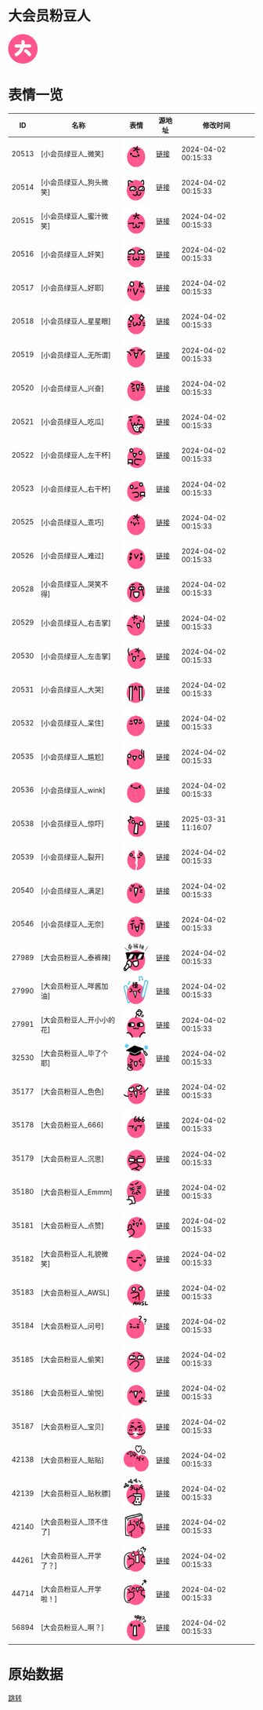 # 大会员粉豆人

<img src="./cover.png" height="60" alt="cover" />

# 表情一览

|ID|名称|表情|源地址|修改时间|
|----|----|----|----|----|
|20513|[小会员绿豆人_微笑]|<img src="./pic/020513_%5B小会员绿豆人_微笑%5D.png" height="60" alt="微笑"/>|[链接](https://i0.hdslb.com/bfs/emote/a9a32b25603fd94cb509c185aaddf1a621631ec3.png)|2024-04-02 00:15:33|
|20514|[小会员绿豆人_狗头微笑]|<img src="./pic/020514_%5B小会员绿豆人_狗头微笑%5D.png" height="60" alt="狗头微笑"/>|[链接](https://i0.hdslb.com/bfs/emote/5a95688f3d2f93c484118285179ccc5ea1c34b07.png)|2024-04-02 00:15:33|
|20515|[小会员绿豆人_蜜汁微笑]|<img src="./pic/020515_%5B小会员绿豆人_蜜汁微笑%5D.png" height="60" alt="蜜汁微笑"/>|[链接](https://i0.hdslb.com/bfs/emote/491f93db8186754ba4ef2f85cb0b9c07d0771bd8.png)|2024-04-02 00:15:33|
|20516|[小会员绿豆人_奸笑]|<img src="./pic/020516_%5B小会员绿豆人_奸笑%5D.png" height="60" alt="奸笑"/>|[链接](https://i0.hdslb.com/bfs/emote/b967a12c11ee5e4e732859d8c12ff2e2fd51f0d4.png)|2024-04-02 00:15:33|
|20517|[小会员绿豆人_好耶]|<img src="./pic/020517_%5B小会员绿豆人_好耶%5D.png" height="60" alt="好耶"/>|[链接](https://i0.hdslb.com/bfs/emote/99d52724909d54af069bda88f3bcc0c703092079.png)|2024-04-02 00:15:33|
|20518|[小会员绿豆人_星星眼]|<img src="./pic/020518_%5B小会员绿豆人_星星眼%5D.png" height="60" alt="星星眼"/>|[链接](https://i0.hdslb.com/bfs/emote/a4c78bce69005f9ea9d894434433983dd5915ccb.png)|2024-04-02 00:15:33|
|20519|[小会员绿豆人_无所谓]|<img src="./pic/020519_%5B小会员绿豆人_无所谓%5D.png" height="60" alt="无所谓"/>|[链接](https://i0.hdslb.com/bfs/emote/3b1a0db34fa8857c23bee0dca32b0958a9a9a384.png)|2024-04-02 00:15:33|
|20520|[小会员绿豆人_兴奋]|<img src="./pic/020520_%5B小会员绿豆人_兴奋%5D.png" height="60" alt="兴奋"/>|[链接](https://i0.hdslb.com/bfs/emote/fd5b55c397db9d832b269b0f84bc477ddb208d2b.png)|2024-04-02 00:15:33|
|20521|[小会员绿豆人_吃瓜]|<img src="./pic/020521_%5B小会员绿豆人_吃瓜%5D.png" height="60" alt="吃瓜"/>|[链接](https://i0.hdslb.com/bfs/emote/69ca5a0d4b11d47ff76941c3d58e6571ade59619.png)|2024-04-02 00:15:33|
|20522|[小会员绿豆人_左干杯]|<img src="./pic/020522_%5B小会员绿豆人_左干杯%5D.png" height="60" alt="左干杯"/>|[链接](https://i0.hdslb.com/bfs/emote/46219479a6a70cb9a0664ffdb0f6b68027475d34.png)|2024-04-02 00:15:33|
|20523|[小会员绿豆人_右干杯]|<img src="./pic/020523_%5B小会员绿豆人_右干杯%5D.png" height="60" alt="右干杯"/>|[链接](https://i0.hdslb.com/bfs/emote/67b3ec1ad66829c59a0e1f19e0092218b1293270.png)|2024-04-02 00:15:33|
|20525|[小会员绿豆人_乖巧]|<img src="./pic/020525_%5B小会员绿豆人_乖巧%5D.png" height="60" alt="乖巧"/>|[链接](https://i0.hdslb.com/bfs/emote/64d9ce4eec7200ab64675f3f3b8c57ba4d3d2e49.png)|2024-04-02 00:15:33|
|20526|[小会员绿豆人_难过]|<img src="./pic/020526_%5B小会员绿豆人_难过%5D.png" height="60" alt="难过"/>|[链接](https://i0.hdslb.com/bfs/emote/222ae530226aedaebca90e609939bdbec4a1d730.png)|2024-04-02 00:15:33|
|20528|[小会员绿豆人_哭笑不得]|<img src="./pic/020528_%5B小会员绿豆人_哭笑不得%5D.png" height="60" alt="哭笑不得"/>|[链接](https://i0.hdslb.com/bfs/emote/a8b5073ab2af80312fdd8505da7ec777d7a3d866.png)|2024-04-02 00:15:33|
|20529|[小会员绿豆人_右击掌]|<img src="./pic/020529_%5B小会员绿豆人_右击掌%5D.png" height="60" alt="右击掌"/>|[链接](https://i0.hdslb.com/bfs/emote/351e21c233710ee688d7a174d6eef42334504850.png)|2024-04-02 00:15:33|
|20530|[小会员绿豆人_左击掌]|<img src="./pic/020530_%5B小会员绿豆人_左击掌%5D.png" height="60" alt="左击掌"/>|[链接](https://i0.hdslb.com/bfs/emote/afd30162b98ce006760acdf23f2335b213bf8579.png)|2024-04-02 00:15:33|
|20531|[小会员绿豆人_大哭]|<img src="./pic/020531_%5B小会员绿豆人_大哭%5D.png" height="60" alt="大哭"/>|[链接](https://i0.hdslb.com/bfs/emote/645a42149ad5fe6c509b169624b5c292836fad38.png)|2024-04-02 00:15:33|
|20532|[小会员绿豆人_呆住]|<img src="./pic/020532_%5B小会员绿豆人_呆住%5D.png" height="60" alt="呆住"/>|[链接](https://i0.hdslb.com/bfs/emote/eeeb7704cae8c83d0c8951fa295097aa8520ced9.png)|2024-04-02 00:15:33|
|20535|[小会员绿豆人_尴尬]|<img src="./pic/020535_%5B小会员绿豆人_尴尬%5D.png" height="60" alt="尴尬"/>|[链接](https://i0.hdslb.com/bfs/emote/d882e67f25f29a12262099256b1021d8f1424cb9.png)|2024-04-02 00:15:33|
|20536|[小会员绿豆人_wink]|<img src="./pic/020536_%5B小会员绿豆人_wink%5D.png" height="60" alt="wink"/>|[链接](https://i0.hdslb.com/bfs/emote/d974e8d69ed0adcbddd262ec083af6537592078c.png)|2024-04-02 00:15:33|
|20538|[小会员绿豆人_惊吓]|<img src="./pic/020538_%5B小会员绿豆人_惊吓%5D.png" height="60" alt="惊吓"/>|[链接](https://i0.hdslb.com/bfs/emote/3f2f35fbd1827db34feefe39f6b8f2318175d002.png)|2025-03-31 11:16:07|
|20539|[小会员绿豆人_裂开]|<img src="./pic/020539_%5B小会员绿豆人_裂开%5D.png" height="60" alt="裂开"/>|[链接](https://i0.hdslb.com/bfs/emote/15029588b44b70ca01a54dbd2b6fbd88656a9c5e.png)|2024-04-02 00:15:33|
|20540|[小会员绿豆人_满足]|<img src="./pic/020540_%5B小会员绿豆人_满足%5D.png" height="60" alt="满足"/>|[链接](https://i0.hdslb.com/bfs/emote/4f7b137988fadb5e85b753d90f930547e7b944c8.png)|2024-04-02 00:15:33|
|20546|[小会员绿豆人_无奈]|<img src="./pic/020546_%5B小会员绿豆人_无奈%5D.png" height="60" alt="无奈"/>|[链接](https://i0.hdslb.com/bfs/emote/31733da170a62b51669d558428f0d2369c9464a7.png)|2024-04-02 00:15:33|
|27989|[大会员粉豆人_泰裤辣]|<img src="./pic/027989_%5B大会员粉豆人_泰裤辣%5D.png" height="60" alt="泰裤辣"/>|[链接](https://i0.hdslb.com/bfs/emote/d5974d784c6d5dcbbf101278eb0e7b9c527ee33b.png)|2024-04-02 00:15:33|
|27990|[大会员粉豆人_咩酱加油]|<img src="./pic/027990_%5B大会员粉豆人_咩酱加油%5D.png" height="60" alt="咩酱加油"/>|[链接](https://i0.hdslb.com/bfs/emote/aedf728ad230c1caf367865e3d4ae1d31d5bf7fd.png)|2024-04-02 00:15:33|
|27991|[大会员粉豆人_开小小的花]|<img src="./pic/027991_%5B大会员粉豆人_开小小的花%5D.png" height="60" alt="开小小的花"/>|[链接](https://i0.hdslb.com/bfs/emote/7436b2aa8cd6b1cb0bf1228eae54167b08564bbe.png)|2024-04-02 00:15:33|
|32530|[大会员粉豆人_毕了个耶]|<img src="./pic/032530_%5B大会员粉豆人_毕了个耶%5D.png" height="60" alt="毕了个耶"/>|[链接](https://i0.hdslb.com/bfs/emote/8f8cbd3df781546e5266ab87dfb13276026c1338.png)|2024-04-02 00:15:33|
|35177|[大会员粉豆人_色色]|<img src="./pic/035177_%5B大会员粉豆人_色色%5D.png" height="60" alt="色色"/>|[链接](https://i0.hdslb.com/bfs/emote/ab2bcebe4994046588e181e860b7502218989c24.png)|2024-04-02 00:15:33|
|35178|[大会员粉豆人_666]|<img src="./pic/035178_%5B大会员粉豆人_666%5D.png" height="60" alt="666"/>|[链接](https://i0.hdslb.com/bfs/emote/8e25482b550637353ca1ccb5c53aedcfaf510bc5.png)|2024-04-02 00:15:33|
|35179|[大会员粉豆人_沉思]|<img src="./pic/035179_%5B大会员粉豆人_沉思%5D.png" height="60" alt="沉思"/>|[链接](https://i0.hdslb.com/bfs/emote/1f6a3d62beb16a014586376a7ae0fcf529afda3d.png)|2024-04-02 00:15:33|
|35180|[大会员粉豆人_Emmm]|<img src="./pic/035180_%5B大会员粉豆人_Emmm%5D.png" height="60" alt="Emmm"/>|[链接](https://i0.hdslb.com/bfs/emote/279f1b4dba0179cdb0b4becbf025d8b07aa4098d.png)|2024-04-02 00:15:33|
|35181|[大会员粉豆人_点赞]|<img src="./pic/035181_%5B大会员粉豆人_点赞%5D.png" height="60" alt="点赞"/>|[链接](https://i0.hdslb.com/bfs/emote/4b844f016d91cfbc38f71d468626aa4d694d7f55.png)|2024-04-02 00:15:33|
|35182|[大会员粉豆人_礼貌微笑]|<img src="./pic/035182_%5B大会员粉豆人_礼貌微笑%5D.png" height="60" alt="礼貌微笑"/>|[链接](https://i0.hdslb.com/bfs/emote/19c70172e171214923b57689ca395725b1473417.png)|2024-04-02 00:15:33|
|35183|[大会员粉豆人_AWSL]|<img src="./pic/035183_%5B大会员粉豆人_AWSL%5D.png" height="60" alt="AWSL"/>|[链接](https://i0.hdslb.com/bfs/emote/a94aded8b694b0b08e01a3eb6f2385f9fdeae7c1.png)|2024-04-02 00:15:33|
|35184|[大会员粉豆人_问号]|<img src="./pic/035184_%5B大会员粉豆人_问号%5D.png" height="60" alt="问号"/>|[链接](https://i0.hdslb.com/bfs/emote/c46fec48544fcd56d11d8d7373807a53f77b39dc.png)|2024-04-02 00:15:33|
|35185|[大会员粉豆人_偷笑]|<img src="./pic/035185_%5B大会员粉豆人_偷笑%5D.png" height="60" alt="偷笑"/>|[链接](https://i0.hdslb.com/bfs/emote/0cd82a738daa2d832bfb17165fd0bda8069ea6d5.png)|2024-04-02 00:15:33|
|35186|[大会员粉豆人_愉悦]|<img src="./pic/035186_%5B大会员粉豆人_愉悦%5D.png" height="60" alt="愉悦"/>|[链接](https://i0.hdslb.com/bfs/emote/91246051a39303714284a4080dff0b1416138df0.png)|2024-04-02 00:15:33|
|35187|[大会员粉豆人_宝贝]|<img src="./pic/035187_%5B大会员粉豆人_宝贝%5D.png" height="60" alt="宝贝"/>|[链接](https://i0.hdslb.com/bfs/emote/8ad7f25e5b617c04befe37b6e07904e7c42c4adb.png)|2024-04-02 00:15:33|
|42138|[大会员粉豆人_贴贴]|<img src="./pic/042138_%5B大会员粉豆人_贴贴%5D.png" height="60" alt="贴贴"/>|[链接](https://i0.hdslb.com/bfs/emote/4786d96fc78384c1898c74512c72c52be25a9dac.png)|2024-04-02 00:15:33|
|42139|[大会员粉豆人_贴秋膘]|<img src="./pic/042139_%5B大会员粉豆人_贴秋膘%5D.png" height="60" alt="贴秋膘"/>|[链接](https://i0.hdslb.com/bfs/emote/73512fc8f7b22de39e2329d895de27f7774efce9.png)|2024-04-02 00:15:33|
|42140|[大会员粉豆人_顶不住了]|<img src="./pic/042140_%5B大会员粉豆人_顶不住了%5D.png" height="60" alt="顶不住了"/>|[链接](https://i0.hdslb.com/bfs/emote/85dd580d355cfa9190109e860f6ec93e512062ca.png)|2024-04-02 00:15:33|
|44261|[大会员粉豆人_开学了？]|<img src="./pic/044261_%5B大会员粉豆人_开学了？%5D.png" height="60" alt="开学了？"/>|[链接](https://i0.hdslb.com/bfs/emote/49eee2313e1f04162ca9291cd8049fc145b5f7da.png)|2024-04-02 00:15:33|
|44714|[大会员粉豆人_开学啦！]|<img src="./pic/044714_%5B大会员粉豆人_开学啦！%5D.png" height="60" alt="开学啦！"/>|[链接](https://i0.hdslb.com/bfs/emote/4d866e0965512abca5d99860e0fd269e14b4f7b3.png)|2024-04-02 00:15:33|
|56894|[大会员粉豆人_啊？]|<img src="./pic/056894_%5B大会员粉豆人_啊？%5D.png" height="60" alt="啊？"/>|[链接](https://i0.hdslb.com/bfs/emote/463a42452db65808d424c6e647fe7fdc0549d0bf.png)|2024-04-02 00:15:33|

# 原始数据

[跳转](./raw.json)

